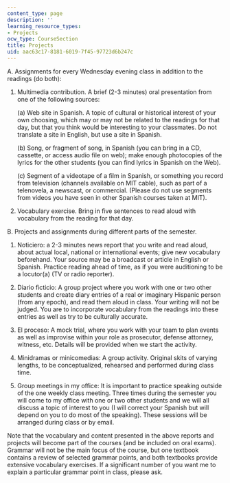 ```yaml
---
content_type: page
description: ''
learning_resource_types:
- Projects
ocw_type: CourseSection
title: Projects
uid: aac63c17-8181-6019-7f45-97723d6b247c
---
```


A. Assignments for every Wednesday evening class in addition to the readings (do both):

1.  Multimedia contribution. A brief (2-3 minutes) oral presentation from one of the following sources:  
      
    (a) Web site in Spanish. A topic of cultural or historical interest of your own choosing, which may or may not be related to the readings for that day, but that you think would be interesting to your classmates. Do not translate a site in English, but use a site in Spanish.  
      
    (b) Song, or fragment of song, in Spanish (you can bring in a CD, cassette, or access audio file on web); make enough photocopies of the lyrics for the other students (you can find lyrics in Spanish on the Web).  
      
    (c) Segment of a videotape of a film in Spanish, or something you record from television (channels available on MIT cable), such as part of a telenovela, a newscast, or commercial. (Please do not use segments from videos you have seen in other Spanish courses taken at MIT).  
      
    
2.  Vocabulary exercise. Bring in five sentences to read aloud with vocabulary from the reading for that day.

B. Projects and assignments during different parts of the semester.

1.  Noticiero: a 2-3 minutes news report that you write and read aloud, about actual local, national or international events; give new vocabulary beforehand. Your source may be a broadcast or article in English or Spanish. Practice reading ahead of time, as if you were auditioning to be a locutor(a) (TV or radio reporter).  
      
    
2.  Diario ficticio: A group project where you work with one or two other students and create diary entries of a real or imaginary Hispanic person (from any epoch), and read them aloud in class. Your writing will not be judged. You are to incorporate vocabulary from the readings into these entries as well as try to be culturally accurate.  
      
    
3.  El proceso: A mock trial, where you work with your team to plan events as well as improvise within your role as prosecutor, defense attorney, witness, etc. Details will be provided when we start the activity.  
      
    
4.  Minidramas or minicomedias: A group activity. Original skits of varying lengths, to be conceptualized, rehearsed and performed during class time.  
      
    
5.  Group meetings in my office: It is important to practice speaking outside of the one weekly class meeting. Three times during the semester you will come to my office with one or two other students and we will all discuss a topic of interest to you (I will correct your Spanish but will depend on you to do most of the speaking). These sessions will be arranged during class or by email.

Note that the vocabulary and content presented in the above reports and projects will become part of the courses (and be included on oral exams). Grammar will not be the main focus of the course, but one textbook contains a review of selected grammar points, and both textbooks provide extensive vocabulary exercises. If a significant number of you want me to explain a particular grammar point in class, please ask.
